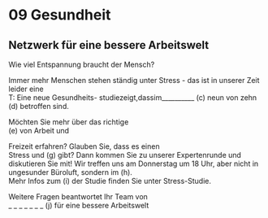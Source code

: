 # 09 Gesundheit

## Netzwerk für eine bessere Arbeitswelt

Wie viel Entspannung braucht der Mensch?

Immer mehr Menschen stehen ständig unter Stress - das ist in unserer Zeit leider eine\
T: Eine neue Gesundheits- studiezeigt,dassim\_\_\_\_\_\_\_\_\_\_ (c) neun von zehn (d) betroffen sind.

Möchten Sie mehr über das richtige\
(e) von Arbeit und

Freizeit erfahren? Glauben Sie, dass es einen\
Stress und (g) gibt? Dann kommen Sie zu unserer Expertenrunde und diskutieren Sie mit! Wir treffen uns am Donnerstag um 18 Uhr, aber nicht in ungesunder Büroluft, sondern im (h).\
Mehr Infos zum (i) der Studie finden Sie unter Stress-Studie.

Weitere Fragen beantwortet Ihr Team von\
\_ \_ \_ \_ \_ \_ \_ (j) für eine bessere Arbeitswelt
